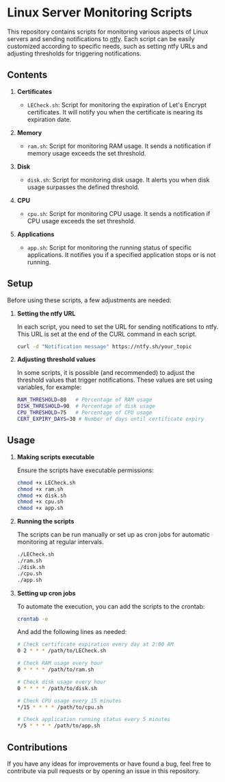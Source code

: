 # Linux Server Monitoring Scripts

This repository contains scripts for monitoring various aspects of Linux servers and sending notifications to [ntfy](https://ntfy.sh/). Each script can be easily customized according to specific needs, such as setting ntfy URLs and adjusting thresholds for triggering notifications.

## Contents

1. **Certificates**
   - `LECheck.sh`: Script for monitoring the expiration of Let's Encrypt certificates. It will notify you when the certificate is nearing its expiration date.
   
2. **Memory**
   - `ram.sh`: Script for monitoring RAM usage. It sends a notification if memory usage exceeds the set threshold.
   
3. **Disk**
   - `disk.sh`: Script for monitoring disk usage. It alerts you when disk usage surpasses the defined threshold.
   
4. **CPU**
   - `cpu.sh`: Script for monitoring CPU usage. It sends a notification if CPU usage exceeds the set threshold.
   
5. **Applications**
   - `app.sh`: Script for monitoring the running status of specific applications. It notifies you if a specified application stops or is not running.

## Setup

Before using these scripts, a few adjustments are needed:

1. **Setting the ntfy URL**

   In each script, you need to set the URL for sending notifications to ntfy. This URL is set at the end of the CURL command in each script.

   ```bash
   curl -d "Notification message" https://ntfy.sh/your_topic
   ```

2. **Adjusting threshold values**

   In some scripts, it is possible (and recommended) to adjust the threshold values that trigger notifications. These values are set using variables, for example:

   ```bash
   RAM_THRESHOLD=80   # Percentage of RAM usage
   DISK_THRESHOLD=90  # Percentage of disk usage
   CPU_THRESHOLD=75   # Percentage of CPU usage
   CERT_EXPIRY_DAYS=30 # Number of days until certificate expiry
   ```

## Usage

1. **Making scripts executable**

   Ensure the scripts have executable permissions:

   ```bash
   chmod +x LECheck.sh
   chmod +x ram.sh
   chmod +x disk.sh
   chmod +x cpu.sh
   chmod +x app.sh
   ```

2. **Running the scripts**

   The scripts can be run manually or set up as cron jobs for automatic monitoring at regular intervals.

   ```bash
   ./LECheck.sh
   ./ram.sh
   ./disk.sh
   ./cpu.sh
   ./app.sh
   ```

3. **Setting up cron jobs**

   To automate the execution, you can add the scripts to the crontab:

   ```bash
   crontab -e
   ```

   And add the following lines as needed:

   ```bash
   # Check certificate expiration every day at 2:00 AM
   0 2 * * * /path/to/LECheck.sh

   # Check RAM usage every hour
   0 * * * * /path/to/ram.sh

   # Check disk usage every hour
   0 * * * * /path/to/disk.sh

   # Check CPU usage every 15 minutes
   */15 * * * * /path/to/cpu.sh

   # Check application running status every 5 minutes
   */5 * * * * /path/to/app.sh
   ```

## Contributions

If you have any ideas for improvements or have found a bug, feel free to contribute via pull requests or by opening an issue in this repository.
